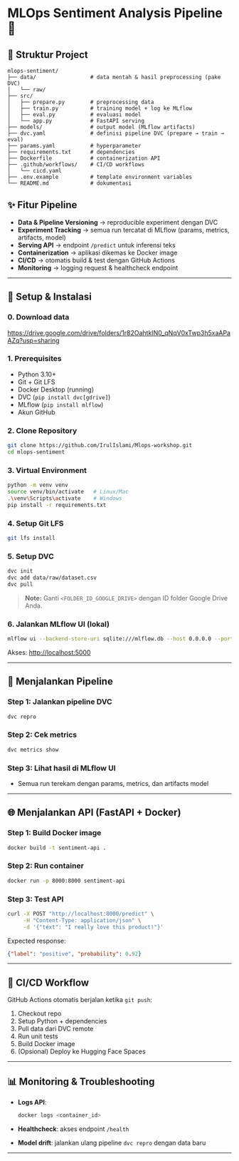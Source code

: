 # MLOps Sentiment Analysis Pipeline 🚀
## 📂 Struktur Project

```
mlops-sentiment/
├── data/                 # data mentah & hasil preprocessing (pake DVC)
│   └── raw/
├── src/
│   ├── prepare.py        # preprocessing data
│   ├── train.py          # training model + log ke MLflow
│   ├── eval.py           # evaluasi model
│   └── app.py            # FastAPI serving
├── models/               # output model (MLflow artifacts)
├── dvc.yaml              # definisi pipeline DVC (prepare → train → eval)
├── params.yaml           # hyperparameter
├── requirements.txt      # dependencies
├── Dockerfile            # containerization API
├── .github/workflows/    # CI/CD workflows
│   └── cicd.yaml
├── .env.example          # template environment variables
└── README.md             # dokumentasi

````


## ✨ Fitur Pipeline

- **Data & Pipeline Versioning** → reproducible experiment dengan DVC
- **Experiment Tracking** → semua run tercatat di MLflow (params, metrics, artifacts, model)
- **Serving API** → endpoint `/predict` untuk inferensi teks
- **Containerization** → aplikasi dikemas ke Docker image
- **CI/CD** → otomatis build & test dengan GitHub Actions
- **Monitoring** → logging request & healthcheck endpoint

---

## 🔧 Setup & Instalasi

### 0. Download data
https://drive.google.com/drive/folders/1r82OahtkIN0_qNqV0xTwp3h5xaAPaAZq?usp=sharing

### 1. Prerequisites
- Python 3.10+
- Git + Git LFS
- Docker Desktop (running)
- DVC (`pip install dvc[gdrive]`)
- MLflow (`pip install mlflow`)
- Akun GitHub


### 2. Clone Repository
```bash
git clone https://github.com/IrulIslami/Mlops-workshop.git
cd mlops-sentiment
````

### 3. Virtual Environment

```bash
python -m venv venv
source venv/bin/activate   # Linux/Mac
.\venv\Scripts\activate    # Windows
pip install -r requirements.txt
```

### 4. Setup Git LFS

```bash
git lfs install
```

### 5. Setup DVC

```bash
dvc init
dvc add data/raw/dataset.csv
dvc pull
```

> **Note:** Ganti `<FOLDER_ID_GOOGLE_DRIVE>` dengan ID folder Google Drive Anda.

### 6. Jalankan MLflow UI (lokal)

```bash
mlflow ui --backend-store-uri sqlite:///mlflow.db --host 0.0.0.0 --port 5000
```

Akses: [http://localhost:5000](http://localhost:5000)

---

## 🚀 Menjalankan Pipeline

### Step 1: Jalankan pipeline DVC

```bash
dvc repro
```

### Step 2: Cek metrics

```bash
dvc metrics show
```

### Step 3: Lihat hasil di MLflow UI

* Semua run terekam dengan params, metrics, dan artifacts model

---

## 🌐 Menjalankan API (FastAPI + Docker)

### Step 1: Build Docker image

```bash
docker build -t sentiment-api .
```

### Step 2: Run container

```bash
docker run -p 8000:8000 sentiment-api
```

### Step 3: Test API

```bash
curl -X POST "http://localhost:8000/predict" \
     -H "Content-Type: application/json" \
     -d '{"text": "I really love this product!"}'
```

Expected response:

```json
{"label": "positive", "probability": 0.92}
```

---

## 🔄 CI/CD Workflow

GitHub Actions otomatis berjalan ketika `git push`:

1. Checkout repo
2. Setup Python + dependencies
3. Pull data dari DVC remote
4. Run unit tests
5. Build Docker image
6. (Opsional) Deploy ke Hugging Face Spaces

---

## 📊 Monitoring & Troubleshooting

* **Logs API**:

  ```bash
  docker logs <container_id>
  ```
* **Healthcheck**: akses endpoint `/health`
* **Model drift**: jalankan ulang pipeline `dvc repro` dengan data baru


---


